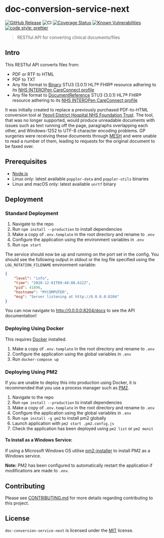 # doc-conversion-service-next

[![GitHub Release](https://img.shields.io/github/release/Fdawgs/doc-conversion-service-next.svg)](https://github.com/Fdawgs/doc-conversion-service-next/releases/latest/)
![CI](https://github.com/Fdawgs/doc-conversion-service-next/workflows/CI/badge.svg) [![Coverage Status](https://coveralls.io/repos/github/Fdawgs/doc-conversion-service-next/badge.svg?branch=master)](https://coveralls.io/github/Fdawgs/doc-conversion-service-next?branch=master) [![Known Vulnerabilities](https://snyk.io/test/github/Fdawgs/doc-conversion-service-next/badge.svg)](https://snyk.io/test/github/Fdawgs/doc-conversion-service-next) [![code style: prettier](https://img.shields.io/badge/code_style-prettier-ff69b4.svg?style=flat)](https://github.com/prettier/prettier)

> RESTful API for converting clinical documents/files

## Intro

This RESTful API converts files from:

-   PDF or RTF to HTML
-   PDF to TXT
-   Any file format to [Binary](https://www.hl7.org/fhir/STU3/binary.html) STU3 (3.0.1) HL7® FHIR® resource adhering to its [NHS INTEROPen CareConnect profile](https://nhsconnect.github.io/CareConnectAPI/api_documents_binary.html)
-   Any file format to [DocumentReference](https://www.hl7.org/fhir/STU3/documentreference.html) STU3 (3.0.1) HL7® FHIR® resource adhering to its [NHS INTEROPen CareConnect profile](https://nhsconnect.github.io/CareConnectAPI/api_documents_documentreference.html)

It was initially created to replace a previously purchased PDF-to-HTML conversion tool at [Yeovil District Hospital NHS Foundation Trust](https://yeovilhospital.co.uk/). The tool, that was no longer supported, would produce unreadable documents with issues such as text running off the page, paragraphs overlapping each other, and Windows-1252 to UTF-8 character encoding problems. GP surgeries were receiving these documents through [MESH](https://digital.nhs.uk/services/message-exchange-for-social-care-and-health-mesh) and were unable to read a number of them, leading to requests for the original document to be faxed over.

## Prerequisites

-   [Node.js](https://nodejs.org/en/)
-   Linux only: latest available `poppler-data` and `poppler-utils` binaries
-   Linux and macOS only: latest available `unrtf` binary

## Deployment

### Standard Deployment

1. Navigate to the repo
2. Run `npm install --production` to install dependencies
3. Make a copy of `.env.template` in the root directory and rename to `.env`
4. Configure the application using the environment variables in `.env`
5. Run `npm start`

The service should now be up and running on the port set in the config. You should see the following output in stdout or the log file specified using the `LOG_ROTATION_FILENAME` environment variable:

```json
{
	"level": "info",
	"time": "2020-12-01T09:48:08.612Z",
	"pid": 41896,
	"hostname": "MYCOMPUTER",
	"msg": "Server listening at http://0.0.0.0:8204"
}
```

You can now navigate to http://0.0.0.0:8204/docs to see the API documentation!

### Deploying Using Docker

This requires [Docker](https://www.docker.com/products) installed.

1. Make a copy of `.env.template` in the root directory and rename to `.env`
2. Configure the application using the global variables in `.env`
3. Run `docker-compose up`

### Deploying Using PM2

If you are unable to deploy this into production using Docker, it is recommended that you use a process manager such as [PM2](https://pm2.keymetrics.io/).

1. Navigate to the repo
2. Run `npm install --production` to install dependencies
3. Make a copy of `.env.template` in the root directory and rename to `.env`
4. Configure the application using the global variables in `.env`
5. Run `npm install -g pm2` to install pm2 globally
6. Launch application with `pm2 start .pm2.config.js`
7. Check the application has been deployed using `pm2 list` or `pm2 monit`

#### To Install as a Windows Service:

If using a Microsoft Windows OS utilise [pm2-installer](https://github.com/jessety/pm2-installer) to install PM2 as a Windows service.

**Note:** PM2 has been configured to automatically restart the application if modifications are made to `.env`.

## Contributing

Please see [CONTRIBUTING.md](https://github.com/Fdawgs/doc-conversion-service-next/blob/master/CONTRIBUTING.md) for more details regarding contributing to this project.

## License

`doc-conversion-service-next` is licensed under the [MIT](https://github.com/Fdawgs/doc-conversion-service-next/blob/master/LICENSE) license.
